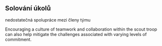 ## Solování úkolů
nedostatečná spolupráce mezi členy týmu

Encouraging a culture of teamwork and collaboration within the scout troop can also help mitigate the challenges associated with varying levels of commitment.